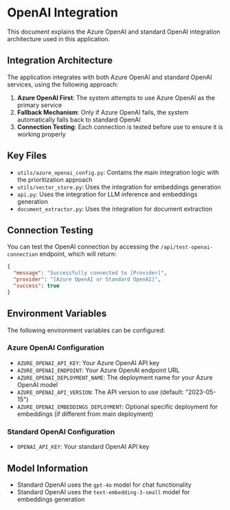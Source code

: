 # OpenAI Integration

This document explains the Azure OpenAI and standard OpenAI integration architecture used in this application.

## Integration Architecture

The application integrates with both Azure OpenAI and standard OpenAI services, using the following approach:

1. **Azure OpenAI First**: The system attempts to use Azure OpenAI as the primary service
2. **Fallback Mechanism**: Only if Azure OpenAI fails, the system automatically falls back to standard OpenAI
3. **Connection Testing**: Each connection is tested before use to ensure it is working properly

## Key Files

- `utils/azure_openai_config.py`: Contains the main integration logic with the prioritization approach
- `utils/vector_store.py`: Uses the integration for embeddings generation
- `api.py`: Uses the integration for LLM inference and embeddings generation
- `document_extractor.py`: Uses the integration for document extraction

## Connection Testing

You can test the OpenAI connection by accessing the `/api/test-openai-connection` endpoint, which will return:

```json
{
  "message": "Successfully connected to [Provider]",
  "provider": "[Azure OpenAI or Standard OpenAI]",
  "success": true
}
```

## Environment Variables

The following environment variables can be configured:

### Azure OpenAI Configuration
- `AZURE_OPENAI_API_KEY`: Your Azure OpenAI API key
- `AZURE_OPENAI_ENDPOINT`: Your Azure OpenAI endpoint URL
- `AZURE_OPENAI_DEPLOYMENT_NAME`: The deployment name for your Azure OpenAI model
- `AZURE_OPENAI_API_VERSION`: The API version to use (default: "2023-05-15")
- `AZURE_OPENAI_EMBEDDINGS_DEPLOYMENT`: Optional specific deployment for embeddings (if different from main deployment)

### Standard OpenAI Configuration
- `OPENAI_API_KEY`: Your standard OpenAI API key

## Model Information

- Standard OpenAI uses the `gpt-4o` model for chat functionality 
- Standard OpenAI uses the `text-embedding-3-small` model for embeddings generation
